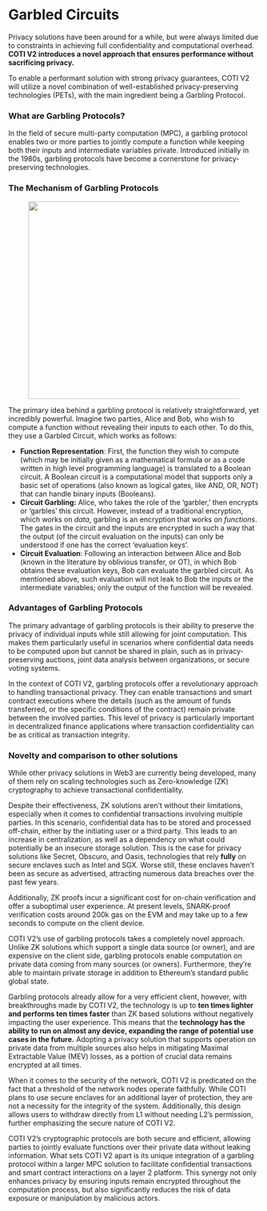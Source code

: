 # Garbled Circuits

Privacy solutions have been around for a while, but were always limited due to constraints in achieving full confidentiality and computational overhead. **COTI V2 introduces a novel approach that ensures performance without sacrificing privacy.**

To enable a performant solution with strong privacy guarantees, COTI V2 will utilize a novel combination of well-established privacy-preserving technologies (PETs), with the main ingredient being a Garbling Protocol.

### What are Garbling Protocols? <a href="#id-57b3" id="id-57b3"></a>

In the field of secure multi-party computation (MPC), a garbling protocol enables two or more parties to jointly compute a function while keeping both their inputs and intermediate variables private. Introduced initially in the 1980s, garbling protocols have become a cornerstone for privacy-preserving technologies.

### The Mechanism of Garbling Protocols <a href="#id-97b4" id="id-97b4"></a>

<figure><img src="https://miro.medium.com/v2/resize:fit:1400/0*dyWaMbF7u_UV7av3" alt="" height="394" width="700"><figcaption></figcaption></figure>

The primary idea behind a garbling protocol is relatively straightforward, yet incredibly powerful. Imagine two parties, Alice and Bob, who wish to compute a function without revealing their inputs to each other. To do this, they use a Garbled Circuit, which works as follows:

* **Function Representation**: First, the function they wish to compute (which may be initially given as a mathematical formula or as a code written in high level programming language) is translated to a Boolean circuit. A Boolean circuit is a computational model that supports only a basic set of operations (also known as logical gates, like AND, OR, NOT) that can handle binary inputs (Booleans).
* **Circuit Garbling:** Alice, who takes the role of the ‘garbler,’ then encrypts or ‘garbles’ this circuit. However, instead of a traditional encryption, which works on _data_, garbling is an encryption that works on _functions_. The gates in the circuit and the inputs are encrypted in such a way that the output (of the circuit evaluation on the inputs) can only be understood if one has the correct ‘evaluation keys’.
* **Circuit Evaluation**: Following an interaction between Alice and Bob (known in the literature by oblivious transfer, or OT), in which Bob obtains these evaluation keys, Bob can evaluate the garbled circuit. As mentioned above, such evaluation will not leak to Bob the inputs or the intermediate variables; only the output of the function will be revealed.

### Advantages of Garbling Protocols <a href="#id-99cc" id="id-99cc"></a>

The primary advantage of garbling protocols is their ability to preserve the privacy of individual inputs while still allowing for joint computation. This makes them particularly useful in scenarios where confidential data needs to be computed upon but cannot be shared in plain, such as in privacy-preserving auctions, joint data analysis between organizations, or secure voting systems.

In the context of COTI V2, garbling protocols offer a revolutionary approach to handling transactional privacy. They can enable transactions and smart contract executions where the details (such as the amount of funds transferred, or the specific conditions of the contract) remain private between the involved parties. This level of privacy is particularly important in decentralized finance applications where transaction confidentiality can be as critical as transaction integrity.

### Novelty and comparison to other solutions <a href="#cc2a" id="cc2a"></a>

While other privacy solutions in Web3 are currently being developed, many of them rely on scaling technologies such as Zero-knowledge (ZK) cryptography to achieve transactional confidentiality.

Despite their effectiveness, ZK solutions aren’t without their limitations, especially when it comes to confidential transactions involving multiple parties. In this scenario, confidential data has to be stored and processed off-chain, either by the initiating user or a third party. This leads to an increase in centralization, as well as a dependency on what could potentially be an insecure storage solution. This is the case for privacy solutions like Secret, Obscuro, and Oasis, technologies that rely **fully** on secure enclaves such as Intel and SGX. Worse still, these enclaves haven’t been as secure as advertised, attracting numerous data breaches over the past few years.

Additionally, ZK proofs incur a significant cost for on-chain verification and offer a suboptimal user experience. At present levels, SNARK-proof verification costs around 200k gas on the EVM and may take up to a few seconds to compute on the client device.

COTI V2’s use of garbling protocols takes a completely novel approach. Unlike ZK solutions which support a single data source (or owner), and are expensive on the client side, garbling protocols enable computation on private data coming from many sources (or owners). Furthermore, they’re able to maintain private storage in addition to Ethereum’s standard public global state.

Garbling protocols already allow for a very efficient client, however, with breakthroughs made by COTI V2, the technology is up to **ten times lighter and performs ten times faster** than ZK based solutions without negatively impacting the user experience. This means that the **technology has the ability to run on almost any device, expanding the range of potential use cases in the future.** Adopting a privacy solution that supports operation on private data from multiple sources also helps in mitigating Maximal Extractable Value (MEV) losses, as a portion of crucial data remains encrypted at all times.

When it comes to the security of the network, COTI V2 is predicated on the fact that a threshold of the network nodes operate faithfully. While COTI plans to use secure enclaves for an additional layer of protection, they are not a necessity for the integrity of the system. Additionally, this design allows users to withdraw directly from L1 without needing L2’s permission, further emphasizing the secure nature of COTI V2.

COTI V2’s cryptographic protocols are both secure and efficient, allowing parties to jointly evaluate functions over their private data without leaking information. What sets COTI V2 apart is its unique integration of a garbling protocol within a larger MPC solution to facilitate confidential transactions and smart contract interactions on a layer 2 platform. This synergy not only enhances privacy by ensuring inputs remain encrypted throughout the computation process, but also significantly reduces the risk of data exposure or manipulation by malicious actors.
